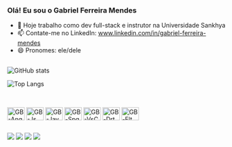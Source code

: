 ### Olá! Eu sou o Gabriel Ferreira Mendes

- 🔭 Hoje trabalho como dev full-stack e instrutor na Universidade Sankhya
- 📫 Contate-me no LinkedIn: www.linkedin.com/in/gabriel-ferreira-mendes
- 😄 Pronomes: ele/dele

##

![GitHub stats](https://github-readme-stats.vercel.app/api?username=GabrielFerreiraMendes&show_icons=true&theme=transparent)

![Top Langs](https://github-readme-stats.vercel.app/api/top-langs/?username=GabrielFerreiraMendes&hide_progress=true&theme=transparent)

##

<div style="display: inline_block"><br>
  <img align="center" alt="GB-Ang" height="30" width="40" src="https://cdn.jsdelivr.net/gh/devicons/devicon/icons/angularjs/angularjs-plain.svg" />
  <img align="center" alt="GB-Js" height="30" width="40"  src="https://cdn.jsdelivr.net/gh/devicons/devicon/icons/javascript/javascript-plain.svg">
  <img align="center" alt="GB-Jav" height="30" width="40" src="https://cdn.jsdelivr.net/gh/devicons/devicon/icons/java/java-original-wordmark.svg" />
  <img align="center" alt="GB-Spg" height="30" width="40" src="https://cdn.jsdelivr.net/gh/devicons/devicon/icons/spring/spring-original-wordmark.svg" />  
  <img align="center" alt="GB-VsC" height="30" width="40" src="https://cdn.jsdelivr.net/gh/devicons/devicon/icons/vscode/vscode-original-wordmark.svg" />          
  <img align="center" alt="GB-Drt" height="30" width="40" src="https://cdn.jsdelivr.net/gh/devicons/devicon/icons/dart/dart-original-wordmark.svg" />
  <img align="center" alt="GB-Flt" height="30" width="40" src="https://cdn.jsdelivr.net/gh/devicons/devicon/icons/flutter/flutter-original.svg" />          
</div>

##
 
<div>   
  <a href="www.linkedin.com/in/gabriel-ferreira-mendes" target="_blank"><img src="https://img.shields.io/badge/-LinkedIn-%230077B5?style=for-the-badge&logo=linkedin&logoColor=white" target="_blank"></a>     
  <a href="https://discord.gg/s37BpfcZ" target="_blank"><img src="https://img.shields.io/badge/Discord-7289DA?style=for-the-badge&logo=discord&logoColor=white" target="_blank"></a> 
  <a href="https://instagram.com/ferr_gabz" target="_blank"><img src="https://img.shields.io/badge/-Instagram-%23E4405F?style=for-the-badge&logo=instagram&logoColor=white" target="_blank"></a>
  <a href="https://www.tiktok.com/@ferr_gabz" target="_blank"><img src="https://img.shields.io/badge/TikTok-000000?style=for-the-badge&logo=tiktok&logoColor=white target="_blank"></a>     
</div>
